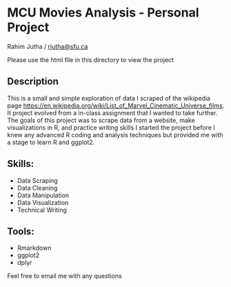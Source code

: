 # MCU Movies Analysis - Personal Project
Rahim Jutha / rjutha@sfu.ca

Please use the html file in this directory to view the project

## Description 
This is a small and simple exploration of data I scraped of the wikipedia page https://en.wikipedia.org/wiki/List_of_Marvel_Cinematic_Universe_films.
It project evolved from a in-class assignment that I wanted to take further.
The goals of this project was to scrape data from a website, make visualizations in R, and practice writing skills
I started the project before I knew any advanced R coding and analysis techniques but provided me with a stage to learn R and ggplot2.

## Skills:
- Data Scraping
- Data Cleaning
- Data Manipulation
- Data Visualization
- Technical Writing

## Tools:
- Rmarkdown
- ggplot2
- dplyr


Feel free to email me with any questions 

